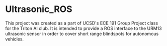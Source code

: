 # Ultrasonic_ROS
This project was created as a part of UCSD's ECE 191 Group Project class for the Triton AI club. It is intended to provide a ROS interface to the URM13 ultrasonic sensor in order to cover short range blindspots for autonomous vehicles. 
